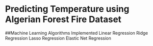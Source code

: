 
# Predicting Temperature using Algerian Forest Fire Dataset

##Machine Learning Algorithms Implemented
Linear Regression
Ridge Regression
Lasso Regression
Elastic Net Regression
